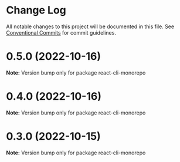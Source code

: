 # Change Log

All notable changes to this project will be documented in this file.
See [Conventional Commits](https://conventionalcommits.org) for commit guidelines.

# 0.5.0 (2022-10-16)

**Note:** Version bump only for package react-cli-monorepo

# 0.4.0 (2022-10-16)

**Note:** Version bump only for package react-cli-monorepo

# 0.3.0 (2022-10-15)

**Note:** Version bump only for package react-cli-monorepo
